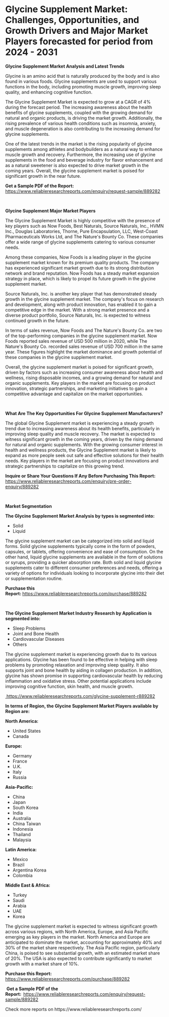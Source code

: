 <p><h1>Glycine Supplement Market: Challenges, Opportunities, and Growth Drivers and Major Market Players forecasted for period from 2024 - 2031</h1></p><p><strong>Glycine Supplement Market Analysis and Latest Trends</strong></p>
<p><p>Glycine is an amino acid that is naturally produced by the body and is also found in various foods. Glycine supplements are used to support various functions in the body, including promoting muscle growth, improving sleep quality, and enhancing cognitive function.</p><p>The Glycine Supplement Market is expected to grow at a CAGR of 4% during the forecast period. The increasing awareness about the health benefits of glycine supplements, coupled with the growing demand for natural and organic products, is driving the market growth. Additionally, the rising prevalence of various health conditions such as insomnia, anxiety, and muscle degeneration is also contributing to the increasing demand for glycine supplements.</p><p>One of the latest trends in the market is the rising popularity of glycine supplements among athletes and bodybuilders as a natural way to enhance muscle growth and recovery. Furthermore, the increasing use of glycine supplements in the food and beverage industry for flavor enhancement and as a natural sweetener is also expected to drive market growth in the coming years. Overall, the glycine supplement market is poised for significant growth in the near future.</p></p>
<p><strong>Get a Sample PDF of the Report:&nbsp;</strong> <a href="https://www.reliableresearchreports.com/enquiry/request-sample/889282">https://www.reliableresearchreports.com/enquiry/request-sample/889282</a></p>
<p>&nbsp;</p>
<p><strong>Glycine Supplement Major Market Players</strong></p>
<p><p>The Glycine Supplement Market is highly competitive with the presence of key players such as Now Foods, Best Naturals, Source Naturals, Inc., HVMN Inc., Douglas Laboratories, Thorne, Pure Encapsulation, LLC, West-Coast Pharmaceuticals Works Ltd, and The Nature's Bounty Co. These companies offer a wide range of glycine supplements catering to various consumer needs.</p><p>Among these companies, Now Foods is a leading player in the glycine supplement market known for its premium quality products. The company has experienced significant market growth due to its strong distribution network and brand reputation. Now Foods has a steady market expansion strategy in place, which is likely to propel its future growth in the glycine supplement market.</p><p>Source Naturals, Inc. is another key player that has demonstrated steady growth in the glycine supplement market. The company's focus on research and development, along with product innovation, has enabled it to gain a competitive edge in the market. With a strong market presence and a diverse product portfolio, Source Naturals, Inc. is expected to witness continued growth in the future.</p><p>In terms of sales revenue, Now Foods and The Nature's Bounty Co. are two of the top-performing companies in the glycine supplement market. Now Foods reported sales revenue of USD 500 million in 2020, while The Nature's Bounty Co. recorded sales revenue of USD 700 million in the same year. These figures highlight the market dominance and growth potential of these companies in the glycine supplement market.</p><p>Overall, the glycine supplement market is poised for significant growth, driven by factors such as increasing consumer awareness about health and wellness, rising disposable incomes, and a growing demand for natural and organic supplements. Key players in the market are focusing on product innovation, strategic partnerships, and marketing initiatives to gain a competitive advantage and capitalize on the market opportunities.</p></p>
<p>&nbsp;</p>
<p><strong>What Are The Key Opportunities For Glycine Supplement Manufacturers?</strong></p>
<p><p>The global Glycine Supplement market is experiencing a steady growth trend due to increasing awareness about its health benefits, particularly in improving sleep quality and muscle recovery. The market is expected to witness significant growth in the coming years, driven by the rising demand for natural and organic supplements. With the growing consumer interest in health and wellness products, the Glycine Supplement market is likely to expand as more people seek out safe and effective solutions for their health needs. Key players in the market are focusing on product innovations and strategic partnerships to capitalize on this growing trend.</p></p>
<p><strong>Inquire or Share Your Questions If Any Before Purchasing This Report:</strong> <a href="https://www.reliableresearchreports.com/enquiry/pre-order-enquiry/889282">https://www.reliableresearchreports.com/enquiry/pre-order-enquiry/889282</a></p>
<p>&nbsp;</p>
<p><strong>Market Segmentation</strong></p>
<p><strong>The Glycine Supplement Market Analysis by types is segmented into:</strong></p>
<p><ul><li>Solid</li><li>Liquid</li></ul></p>
<p><p>The glycine supplement market can be categorized into solid and liquid forms. Solid glycine supplements typically come in the form of powders, capsules, or tablets, offering convenience and ease of consumption. On the other hand, liquid glycine supplements are available in the form of solutions or syrups, providing a quicker absorption rate. Both solid and liquid glycine supplements cater to different consumer preferences and needs, offering a variety of options for individuals looking to incorporate glycine into their diet or supplementation routine.</p></p>
<p><strong>Purchase this Report:&nbsp;</strong><a href="https://www.reliableresearchreports.com/purchase/889282">https://www.reliableresearchreports.com/purchase/889282</a></p>
<p>&nbsp;</p>
<p><strong>The Glycine Supplement Market Industry Research by Application is segmented into:</strong></p>
<p><ul><li>Sleep Problems</li><li>Joint and Bone Health</li><li>Cardiovascular Diseases</li><li>Others</li></ul></p>
<p><p>The glycine supplement market is experiencing growth due to its various applications. Glycine has been found to be effective in helping with sleep problems by promoting relaxation and improving sleep quality. It also supports joint and bone health by aiding in collagen production. In addition, glycine has shown promise in supporting cardiovascular health by reducing inflammation and oxidative stress. Other potential applications include improving cognitive function, skin health, and muscle growth.</p></p>
<p><a href="https://www.reliableresearchreports.com/glycine-supplement-r889282">&nbsp;https://www.reliableresearchreports.com/glycine-supplement-r889282</a></p>
<p><strong>In terms of Region, the Glycine Supplement Market Players available by Region are:</strong></p>
<p>
    <p> <strong> North America: </strong>
        <ul>
            <li>United States</li>
            <li>Canada</li>
        </ul>
        </p> 
    <p> <strong> Europe: </strong>
        <ul>
            <li>Germany</li>
            <li>France</li>
            <li>U.K.</li>
            <li>Italy</li>
            <li>Russia</li>
        </ul>
        </p> 
    <p> <strong> Asia-Pacific: </strong>
        <ul>
            <li>China</li>
            <li>Japan</li>
            <li>South Korea</li>
            <li>India</li>
            <li>Australia</li>
            <li>China Taiwan</li>
            <li>Indonesia</li>
            <li>Thailand</li>
            <li>Malaysia</li>
        </ul>
        </p> 
    <p> <strong> Latin America: </strong>
        <ul>
            <li>Mexico</li>
            <li>Brazil</li>
            <li>Argentina Korea</li>
            <li>Colombia</li>
        </ul>
        </p> 
    <p> <strong> Middle East & Africa: </strong>
        <ul>
            <li>Turkey</li>
            <li>Saudi</li>
            <li>Arabia</li>
            <li>UAE</li>
            <li>Korea</li>
        </ul>
    </p>
    </p>
<p><p>The glycine supplement market is expected to witness significant growth across various regions, with North America, Europe, and Asia Pacific emerging as key players in the market. North America and Europe are anticipated to dominate the market, accounting for approximately 40% and 30% of the market share respectively. The Asia Pacific region, particularly China, is poised to see substantial growth, with an estimated market share of 20%. The USA is also expected to contribute significantly to market growth with a market share of 10%.</p></p>
<p><strong>Purchase this Report: </strong><a href="https://www.reliableresearchreports.com/purchase/889282">https://www.reliableresearchreports.com/purchase/889282</a></p>
<p>&nbsp;<strong>Get a Sample PDF of the Report:&nbsp;&nbsp;</strong><a href="https://www.reliableresearchreports.com/enquiry/request-sample/889282">https://www.reliableresearchreports.com/enquiry/request-sample/889282</a></p>
<p><strong></strong></p>
<p>Check more reports on https://www.reliableresearchreports.com/</p>